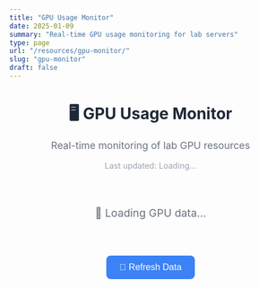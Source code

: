 ```yaml
---
title: "GPU Usage Monitor"
date: 2025-01-09
summary: "Real-time GPU usage monitoring for lab servers"
type: page
url: "/resources/gpu-monitor/"
slug: "gpu-monitor"
draft: false
---
```


<div id="gpu-monitor-container">
  <div style="text-align: center; margin-bottom: 2rem;">
    <h1 style="color: #1f2937; margin-bottom: 0.5rem;">🖥️ GPU Usage Monitor</h1>
    <p style="color: #6b7280; font-size: 1.1rem;">Real-time monitoring of lab GPU resources</p>
    <div id="last-updated" style="color: #9ca3af; font-size: 0.9rem; margin-top: 1rem;">
      Last updated: <span id="update-time">Loading...</span>
    </div>
  </div>

  <div id="loading" style="text-align: center; padding: 2rem;">
    <div style="font-size: 1.2rem; color: #6b7280;">🔄 Loading GPU data...</div>
  </div>

  <div id="error-message" style="display: none; text-align: center; padding: 2rem; background-color: #fef2f2; border: 1px solid #fecaca; border-radius: 8px; margin: 1rem 0;">
    <div style="color: #dc2626; font-size: 1.1rem;">❌ Failed to load GPU data</div>
    <div style="color: #7f1d1d; font-size: 0.9rem; margin-top: 0.5rem;" id="error-details"></div>
  </div>

  <div id="servers-container" style="display: none;">
    <!-- GPU cards will be dynamically inserted here -->
  </div>

  <div style="text-align: center; margin-top: 2rem;">
    <button id="refresh-btn" onclick="loadGPUData()" 
            style="background-color: #3b82f6; color: white; padding: 0.75rem 1.5rem; border: none; border-radius: 8px; font-size: 1rem; cursor: pointer; transition: background-color 0.2s;">
      🔄 Refresh Data
    </button>
  </div>
</div>

<style>
.server-card {
  background: white;
  border: 1px solid #e5e7eb;
  border-radius: 12px;
  padding: 1.5rem;
  margin-bottom: 2rem;
  box-shadow: 0 1px 3px rgba(0, 0, 0, 0.1);
}

.server-header {
  display: flex;
  align-items: center;
  justify-content: space-between;
  margin-bottom: 1.5rem;
  padding-bottom: 1rem;
  border-bottom: 1px solid #e5e7eb;
}

.server-title {
  font-size: 1.4rem;
  font-weight: 600;
  color: #1f2937;
}

.server-summary {
  background-color: #f3f4f6;
  padding: 0.5rem 1rem;
  border-radius: 6px;
  font-size: 0.9rem;
  color: #374151;
}

.gpu-grid {
  display: grid;
  grid-template-columns: repeat(auto-fit, minmax(300px, 1fr));
  gap: 1rem;
}

.gpu-card {
  border: 1px solid #d1d5db;
  border-radius: 8px;
  padding: 1rem;
  background-color: #fafafa;
}

.gpu-header {
  display: flex;
  justify-content: space-between;
  align-items: center;
  margin-bottom: 1rem;
}

.gpu-name {
  font-weight: 600;
  color: #374151;
  font-size: 0.9rem;
}

.gpu-id {
  background-color: #e5e7eb;
  padding: 0.25rem 0.5rem;
  border-radius: 4px;
  font-size: 0.8rem;
  color: #6b7280;
}

.usage-bars {
  margin-bottom: 1rem;
}

.usage-bar {
  margin-bottom: 0.75rem;
}

.usage-label {
  display: flex;
  justify-content: space-between;
  margin-bottom: 0.25rem;
  font-size: 0.85rem;
  color: #4b5563;
}

.progress-bar {
  width: 100%;
  height: 8px;
  background-color: #e5e7eb;
  border-radius: 4px;
  overflow: hidden;
}

.progress-fill {
  height: 100%;
  transition: width 0.3s ease;
  border-radius: 4px;
}

.utilization-low { background-color: #10b981; }
.utilization-medium { background-color: #f59e0b; }
.utilization-high { background-color: #ef4444; }

.memory-low { background-color: #06b6d4; }
.memory-medium { background-color: #f59e0b; }
.memory-high { background-color: #ef4444; }

.gpu-stats {
  display: flex;
  justify-content: space-between;
  font-size: 0.8rem;
  color: #6b7280;
}

#refresh-btn:hover {
  background-color: #2563eb;
}

.status-indicator {
  display: inline-block;
  width: 8px;
  height: 8px;
  border-radius: 50%;
  margin-right: 0.5rem;
}

.status-success { background-color: #10b981; }
.status-error { background-color: #ef4444; }
</style>

<script>
const API_ENDPOINT = 'http://58.56.75.202:8000/api/gpu_status';

function getUtilizationClass(utilization) {
  if (utilization < 30) return 'utilization-low';
  if (utilization < 70) return 'utilization-medium';
  return 'utilization-high';
}

function getMemoryClass(percentage) {
  if (percentage < 50) return 'memory-low';
  if (percentage < 80) return 'memory-medium';
  return 'memory-high';
}

function formatMemory(mb) {
  if (mb >= 1024) {
    return (mb / 1024).toFixed(1) + ' GB';
  }
  return mb.toFixed(0) + ' MB';
}

function createGPUCard(gpu) {
  const memoryPercentage = (gpu.mem_used / gpu.mem_total) * 100;
  
  return `
    <div class="gpu-card">
      <div class="gpu-header">
        <div class="gpu-name">GPU ${gpu.id}</div>
        <div class="gpu-id">${gpu.name}</div>
      </div>
      
      <div class="usage-bars">
        <div class="usage-bar">
          <div class="usage-label">
            <span>Utilization</span>
            <span><strong>${gpu.utilization.toFixed(1)}%</strong></span>
          </div>
          <div class="progress-bar">
            <div class="progress-fill ${getUtilizationClass(gpu.utilization)}" 
                 style="width: ${gpu.utilization}%"></div>
          </div>
        </div>
        
        <div class="usage-bar">
          <div class="usage-label">
            <span>Memory</span>
            <span><strong>${memoryPercentage.toFixed(1)}%</strong></span>
          </div>
          <div class="progress-bar">
            <div class="progress-fill ${getMemoryClass(memoryPercentage)}" 
                 style="width: ${memoryPercentage}%"></div>
          </div>
        </div>
      </div>
      
      <div class="gpu-stats">
        <span>Used: ${formatMemory(gpu.mem_used)}</span>
        <span>Total: ${formatMemory(gpu.mem_total)}</span>
      </div>
    </div>
  `;
}

function createServerCard(serverData) {
  const { hostname, port, status, gpus, summary } = serverData;
  const isOnline = status === 'success';
  
  let content = `
    <div class="server-card">
      <div class="server-header">
        <div>
          <div class="server-title">
            <span class="status-indicator ${isOnline ? 'status-success' : 'status-error'}"></span>
            ${hostname}:${port}
          </div>
        </div>
        <div class="server-summary">
          ${isOnline ? `${summary.used}/${summary.total} GPUs Online` : 'Server Offline'}
        </div>
      </div>
  `;
  
  if (isOnline && gpus && gpus.length > 0) {
    content += `
      <div class="gpu-grid">
        ${gpus.map(gpu => createGPUCard(gpu)).join('')}
      </div>
    `;
  } else if (!isOnline) {
    content += `
      <div style="text-align: center; padding: 2rem; color: #6b7280;">
        <div style="font-size: 1.1rem;">⚠️ Server is currently offline</div>
        <div style="font-size: 0.9rem; margin-top: 0.5rem;">Unable to retrieve GPU information</div>
      </div>
    `;
  }
  
  content += '</div>';
  return content;
}

async function loadGPUData() {
  const loadingEl = document.getElementById('loading');
  const errorEl = document.getElementById('error-message');
  const containersEl = document.getElementById('servers-container');
  const updateTimeEl = document.getElementById('update-time');
  const refreshBtn = document.getElementById('refresh-btn');
  
  loadingEl.style.display = 'block';
  errorEl.style.display = 'none';
  containersEl.style.display = 'none';
  refreshBtn.disabled = true;
  refreshBtn.style.backgroundColor = '#9ca3af';
  
  try {
    const response = await fetch(API_ENDPOINT);
    if (!response.ok) {
      throw new Error(`HTTP error! status: ${response.status}`);
    }
    const data = await response.json();
    
    const servers = Array.isArray(data) ? data : [data];
    
    loadingEl.style.display = 'none';
    containersEl.innerHTML = servers.map(server => createServerCard(server)).join('');
    containersEl.style.display = 'block';
    
    const now = new Date();
    updateTimeEl.textContent = now.toLocaleString();
    
  } catch (error) {
    console.error('Error loading GPU data:', error);
    loadingEl.style.display = 'none';
    errorEl.style.display = 'block';
    document.getElementById('error-details').textContent = error.message;
  } finally {
    refreshBtn.disabled = false;
    refreshBtn.style.backgroundColor = '#3b82f6';
  }
}

document.addEventListener('DOMContentLoaded', function() {
  loadGPUData();
  setInterval(loadGPUData, 30000);
});
</script>
